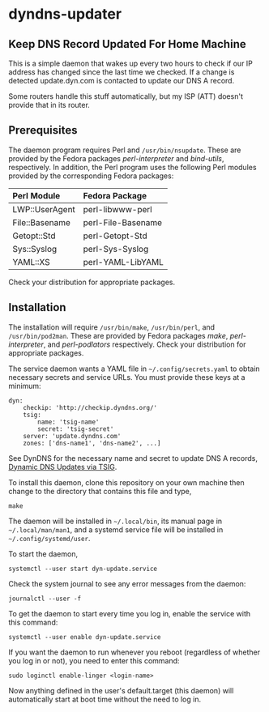 dyndns-updater
==============

Keep DNS Record Updated For Home Machine
----------------------------------------


This is a simple daemon that wakes up every two hours to check if our
IP address has changed since the last time we checked.  If a change is
detected update.dyn.com is contacted to update our DNS A record.

Some routers handle this stuff automatically, but my ISP (ATT) doesn't
provide that in its router.

Prerequisites
-------------


The daemon program requires Perl and `/usr/bin/nsupdate`.  These are
provided by the Fedora packages *perl-interpreter* and *bind-utils*,
respectively.  In addition, the Perl program uses the following Perl
modules provided by the corresponding Fedora packages:

| Perl Module | Fedora Package |
|:------------|:---------------|
|LWP::UserAgent | perl-libwww-perl|
|File::Basename | perl-File-Basename|
|Getopt::Std | perl-Getopt-Std|
|Sys::Syslog | perl-Sys-Syslog|
|YAML::XS | perl-YAML-LibYAML|

Check your distribution for appropriate packages.

Installation
------------


The installation will require `/usr/bin/make`, `/usr/bin/perl`, and
`/usr/bin/pod2man`.  These are provided by Fedora packages *make*,
*perl-interpreter*, and *perl-podlators* respectively.  Check your
distribution for appropriate packages.

The service daemon wants a YAML file in `~/.config/secrets.yaml` to
obtain necessary secrets and service URLs.  You must provide these
keys at a minimum:

    dyn:
        checkip: 'http://checkip.dyndns.org/'
        tsig:
            name: 'tsig-name'
            secret: 'tsig-secret'
        server: 'update.dyndns.com'
        zones: ['dns-name1', 'dns-name2', ...]

See DynDNS for the necessary name and secret to update DNS A records,
[Dynamic DNS Updates via TSIG](https://help.dyn.com/tsig/).

To install this daemon, clone this repository on your own machine then
change to the directory that contains this file and type,

    make

The daemon will be installed in `~/.local/bin`, its manual page in
`~/.local/man/man1`, and a systemd service file will be installed in
`~/.config/systemd/user`.

To start the daemon,

    systemctl --user start dyn-update.service

Check the system journal to see any error messages from the daemon:

    journalctl --user -f

To get the daemon to start every time you log in, enable the service
with this command:

    systemctl --user enable dyn-update.service

If you want the daemon to run whenever you reboot (regardless of
whether you log in or not), you need to enter this command:

    sudo loginctl enable-linger <login-name>

Now anything defined in the user's default.target (this daemon) will
automatically start at boot time without the need to log in.
